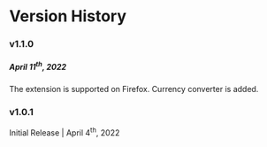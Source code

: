 # Version History

### **v1.1.0**

##### April 11<sup>th</sup>, 2022<br>

The extension is supported on Firefox.
Currency converter is added.

### **v1.0.1**

Initial Release | April 4<sup>th</sup>, 2022

